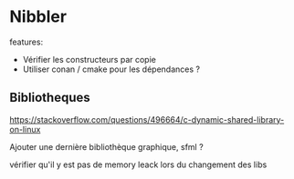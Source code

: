 # Nibbler

features:

- Vérifier les constructeurs par copie
- Utiliser conan / cmake pour les dépendances ?


## Bibliotheques
https://stackoverflow.com/questions/496664/c-dynamic-shared-library-on-linux

Ajouter une dernière bibliothèque graphique, sfml ?

vérifier qu'il y est pas de memory leack lors du changement des libs
